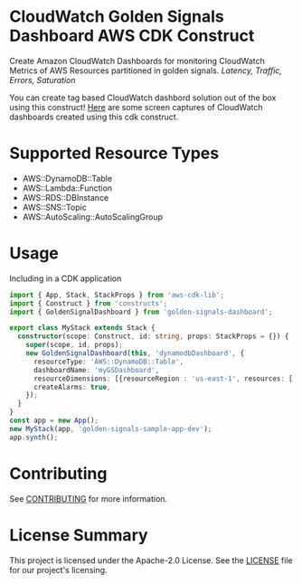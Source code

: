 # CloudWatch Golden Signals Dashboard AWS CDK Construct
Create Amazon CloudWatch Dashboards for monitoring CloudWatch Metrics of AWS Resources partitioned in golden signals. *Latency, Traffic, Errors, Saturation*

You can create tag based CloudWatch dashbord solution out of the box using this construct! [Here](https://github.com/cdklabs/cdk-golden-signals-dashboard/tree/main/dashboard-images) are some screen captures of CloudWatch dashboards created using this cdk construct.

# Supported Resource Types
 * AWS::DynamoDB::Table
 * AWS::Lambda::Function
 * AWS::RDS::DBInstance
 * AWS::SNS::Topic
 * AWS::AutoScaling::AutoScalingGroup

# Usage
<summary>Including in a CDK application</summary>

```typescript
import { App, Stack, StackProps } from 'aws-cdk-lib';
import { Construct } from 'constructs';
import { GoldenSignalDashboard } from 'golden-signals-dashboard';

export class MyStack extends Stack {
  constructor(scope: Construct, id: string, props: StackProps = {}) {
    super(scope, id, props);
    new GoldenSignalDashboard(this, 'dynamodbDashboard', {
      resourceType: 'AWS::DynamoDB::Table',
      dashboardName: 'myGSDashboard',
      resourceDimensions: [{resourceRegion : 'us-east-1', resources: ['Table1', 'Table2']}],
      createAlarms: true,
    });
  }
}
const app = new App();
new MyStack(app, 'golden-signals-sample-app-dev');
app.synth();
```


# Contributing

See [CONTRIBUTING](./CONTRIBUTING.md) for more information.

# License Summary
This project is licensed under the Apache-2.0 License. See the [LICENSE](LICENSE) file for our project's licensing.<!-- Updated: Fri May 30 12:30:44 CEST 2025 -->
